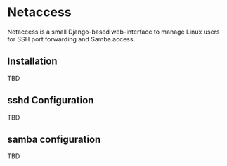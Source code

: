 Netaccess
=========

Netaccess is a small Django-based web-interface to manage Linux users for SSH port forwarding and Samba access.

Installation
------------

TBD

sshd Configuration
------------------

TBD

samba configuration
-------------------

TBD